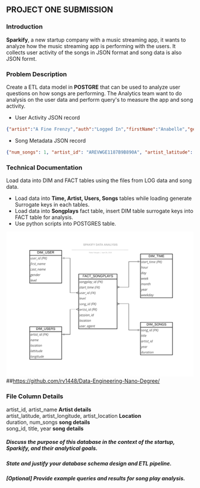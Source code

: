 ## PROJECT ONE SUBMISSION

### Introduction
__Sparkify__, a new startup company with a music streaming app, it wants to analyze how the music streaming app is performing with the users. It collects user activity of the songs in JSON format and song data is also JSON formt. 

### Problem Description
Create a ETL data model in __POSTGRE__ that can be used to analyze user questions on how songs are performing. The Analytics team want to do analysis on the user data and perform query's to measure the app and song activity.

* User Activity JSON record 
``` json 
{"artist":"A Fine Frenzy","auth":"Logged In","firstName":"Anabelle","gender":"F","itemInSession":0,"lastName":"Simpson","length":267.91138,"level":"free","location":"Philadelphia-Camden-Wilmington, PA-NJ-DE-MD","method":"PUT","page":"NextSong","registration":1541044398796.0,"sessionId":256,"song":"Almost Lover (Album Version)","status":200,"ts":1541377992796,"userAgent":"\"Mozilla\/5.0 (Macintosh; Intel Mac OS X 10_9_4) AppleWebKit\/537.36 (KHTML, like Gecko) Chrome\/36.0.1985.125 Safari\/537.36\"","userId":"69"}
```
* Song Metadata JSON record
``` json 
{"num_songs": 1, "artist_id": "AREVWGE1187B9B890A", "artist_latitude": -13.442, "artist_longitude": -41.9952, "artist_location": "Noci (BA)", "artist_name": "Bitter End", "song_id": "SOFCHDR12AB01866EF", "title": "Living Hell", "duration": 282.43546, "year": 0}
```
### Technical Documentation
Load data into DIM and FACT tables using the files from LOG data and song data. 
* Load data into __Time, Artist, Users, Songs__ tables while loading generate Surrogate keys in each tables.
* Load data into __Songplays__ fact table, insert DIM table surrogate keys into FACT table for analysis. 
* Use python scripts into POSTGRES table.

![GitHub Logo](Project01.Submission/SPAKIFYDATAANALYSIS.png "ER Diagram")
##https://github.com/rv1448/Data-Engineering-Nano-Degree/
### File Column Details
artist_id, artist_name  __Artist details__ <br>
artist_latitude, artist_longitude, artist_location  __Location__ <br>
duration, num_songs  __song details__<br>
song_id, title, year   __song details__<br>
 
##### Discuss the purpose of this database in the context of the startup, Sparkify, and their analytical goals.
##### State and justify your database schema design and ETL pipeline.
##### [Optional] Provide example queries and results for song play analysis.
 
 
 
    
